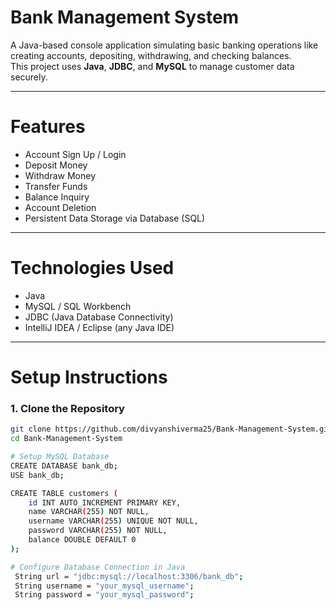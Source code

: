 # Bank Management System 

A Java-based console application simulating basic banking operations like creating accounts, depositing, withdrawing, and checking balances.  
This project uses **Java**, **JDBC**, and **MySQL** to manage customer data securely.

---

# Features

- Account Sign Up / Login
- Deposit Money
- Withdraw Money
- Transfer Funds
- Balance Inquiry
- Account Deletion
- Persistent Data Storage via Database (SQL)

---

# Technologies Used

- Java
- MySQL / SQL Workbench
- JDBC (Java Database Connectivity)
- IntelliJ IDEA / Eclipse (any Java IDE)

---

# Setup Instructions

### 1. Clone the Repository

```bash
git clone https://github.com/divyanshiverma25/Bank-Management-System.git
cd Bank-Management-System

# Setup MySQL Database
CREATE DATABASE bank_db;
USE bank_db;

CREATE TABLE customers (
    id INT AUTO_INCREMENT PRIMARY KEY,
    name VARCHAR(255) NOT NULL,
    username VARCHAR(255) UNIQUE NOT NULL,
    password VARCHAR(255) NOT NULL,
    balance DOUBLE DEFAULT 0
);

# Configure Database Connection in Java
 String url = "jdbc:mysql://localhost:3306/bank_db";
 String username = "your_mysql_username";
 String password = "your_mysql_password";



